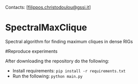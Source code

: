 Contacts: [filippos.christodoulou@gssi.it]

# SpectralMaxClique
Spectral algorithm for finding maximum cliques in dense RIGs

#Reproduce experiments

After downloading the repository do the following:
- Install requirements: `pip install -r requirements.txt`
- Run the following: `python main.py`

